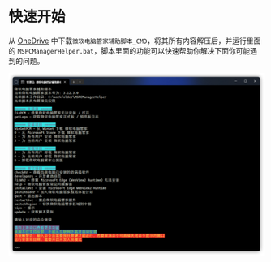 # 快速开始
从 [OneDrive](https://gbcs6-my.sharepoint.com/:f:/g/personal/gucats_gbcs6_onmicrosoft_com/EtKwa-2la71HmG2RxkB5lngBvvRt9CFOYsyJG_HOwYIzNA?e=iDgaEm) 中下载`微软电脑管家辅助脚本_CMD`，将其所有内容解压后，并运行里面的 `MSPCManagerHelper.bat`，脚本里面的功能可以快速帮助你解决下面你可能遇到的问题。

![](..\assets\problem-solving\MSPCManagerHelper.png)